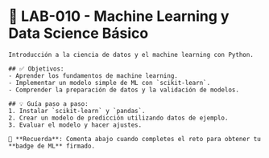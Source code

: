 # 🚀 LAB-010 - Machine Learning y Data Science Básico
    
    Introducción a la ciencia de datos y el machine learning con Python.

    ## ✅ Objetivos:
    - Aprender los fundamentos de machine learning.
    - Implementar un modelo simple de ML con `scikit-learn`.
    - Comprender la preparación de datos y la validación de modelos.

    ## 💡 Guía paso a paso:
    1. Instalar `scikit-learn` y `pandas`.
    2. Crear un modelo de predicción utilizando datos de ejemplo.
    3. Evaluar el modelo y hacer ajustes.

    🧭 **Recuerda**: Comenta abajo cuando completes el reto para obtener tu **badge de ML** firmado.